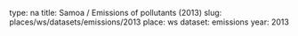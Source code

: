type: na
title: Samoa / Emissions of pollutants (2013)
slug: places/ws/datasets/emissions/2013
place: ws
dataset: emissions
year: 2013
